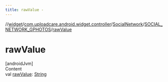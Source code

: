 ```yaml
---
title: rawValue -
---
```

//[widget](../../../index.md)/[com.uploadcare.android.widget.controller](../../index.md)/[SocialNetwork](../index.md)/[SOCIAL_NETWORK_GPHOTOS](index.md)/[rawValue](raw-value.md)



# rawValue  
[androidJvm]  
Content  
val [rawValue](raw-value.md): [String](https://kotlinlang.org/api/latest/jvm/stdlib/kotlin/-string/index.html)  



